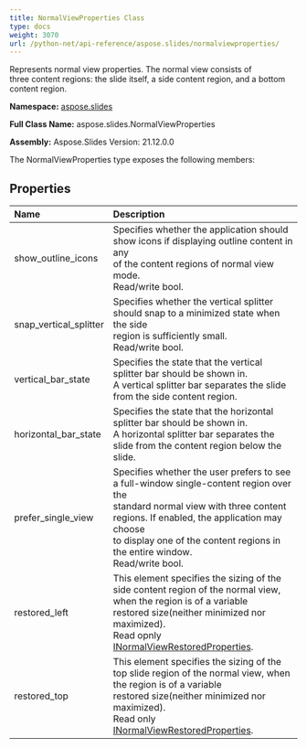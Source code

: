 ```yaml
---
title: NormalViewProperties Class
type: docs
weight: 3070
url: /python-net/api-reference/aspose.slides/normalviewproperties/
---
```


Represents normal view properties. The normal view consists of<br/>            three content regions: the slide itself, a side content region, and a bottom content region.

**Namespace:** [aspose.slides](/slides/python-net/api-reference/aspose.slides/)

**Full Class Name:** aspose.slides.NormalViewProperties

**Assembly:**  Aspose.Slides Version: 21.12.0.0

The NormalViewProperties type exposes the following members:
## **Properties**
|**Name**|**Description**|
| :- | :- |
|show_outline_icons|Specifies whether the application should show icons if displaying outline content in any<br/>            of the content regions of normal view mode.<br/>            Read/write bool.|
|snap_vertical_splitter|Specifies whether the vertical splitter should snap to a minimized state when the side<br/>            region is sufficiently small.<br/>            Read/write bool.|
|vertical_bar_state|Specifies the state that the vertical splitter bar should be shown in. <br/>            A vertical splitter bar separates the slide from the side content region.|
|horizontal_bar_state|Specifies the state that the horizontal splitter bar should be shown in.<br/>            A horizontal splitter bar separates the slide from the content region below the slide.|
|prefer_single_view|Specifies whether the user prefers to see a full-window single-content region over the<br/>            standard normal view with three content regions. If enabled, the application may choose<br/>            to display one of the content regions in the entire window.<br/>            Read/write bool.|
|restored_left|This element specifies the sizing of the side content region of the normal view, when the region is of a variable<br/>            restored size(neither minimized nor maximized).<br/>            Read opnly [INormalViewRestoredProperties](/python-net/api-reference/aspose.slides/inormalviewrestoredproperties/).|
|restored_top|This element specifies the sizing of the top slide region of the normal view, when the region is of a variable<br/>            restored size(neither minimized nor maximized).<br/>            Read only [INormalViewRestoredProperties](/python-net/api-reference/aspose.slides/inormalviewrestoredproperties/).|

